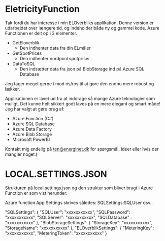 # EletricityFunction


Tak fordi du har interesse i min ELOverbliks applikation. Denne version er udarbejdet over længere tid, og indeholder både ny og gammel kode.
Azure Functionen er delt op i 3 elementer.

 - GetEloverblik
   - Den indhenter data fra din ELmåler
 - GetSpotPrices
   - Den indhenter nordpool spotpriser
 - DataToSQL
   - Den indsætter data fra json på BlobStorage ind på Azure SQL Database

Jeg tager meget gerne i mod ris/ros til at gøre den endnu mere robust og lækker.

Applikationen er lavet ud fra at inddrage så mange Azure teknologier som muligt. Det kunne helt sikkert godt laves på en mere elegant og smart måde!
Jeg har valgt at gøre brug af:

- Azure Function (C#)
- Azure SQL Database
- Azure Data Factory
- Azure Blob Storage
- Microsoft PowerBI

Kontakt mig endelig på ten@energinet.dk for spørgsmål, ideer eller hvis der mangler noget:) 

# LOCAL.SETTINGS.JSON
Strukturen på local.settings.json og den struktur som bliver brugt i Azure Function er som vist herunder:

Azure function App Settings skrives således: SQLSettings:SQLUser osv..


 "SQLSettings": 
 { "SQLUser":  "xxxxxxxxxxx",
 "SQLPassword": "xxxxxxxxxxx",
    "SQLServer": "xxxxxxxxxxx",
    "SQLDatabase" : "xxxxxxxxxxx"
  },
  "BlobStorageSettings": {
    "StorageKey": "xxxxxxxxxxx",
    "StorageName": "xxxxxxxxxxx"
  },
  "ELOverblikSettings": {
    "MeteringKey": "xxxxxxxxxxx",
    "MeteringToken": "xxxxxxxxxxx"
  }
